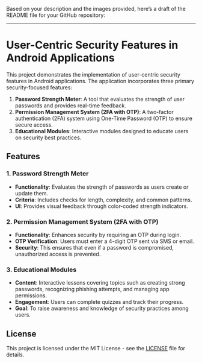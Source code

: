 Based on your description and the images provided, here’s a draft of the README file for your GitHub repository:

---

# User-Centric Security Features in Android Applications

This project demonstrates the implementation of user-centric security features in Android applications. The application incorporates three primary security-focused features:

1. **Password Strength Meter**: A tool that evaluates the strength of user passwords and provides real-time feedback.
2. **Permission Management System (2FA with OTP)**: A two-factor authentication (2FA) system using One-Time Password (OTP) to ensure secure access.
3. **Educational Modules**: Interactive modules designed to educate users on security best practices.

## Features

### 1. Password Strength Meter
- **Functionality**: Evaluates the strength of passwords as users create or update them.
- **Criteria**: Includes checks for length, complexity, and common patterns.
- **UI**: Provides visual feedback through color-coded strength indicators.

### 2. Permission Management System (2FA with OTP)
- **Functionality**: Enhances security by requiring an OTP during login.
- **OTP Verification**: Users must enter a 4-digit OTP sent via SMS or email.
- **Security**: This ensures that even if a password is compromised, unauthorized access is prevented.

### 3. Educational Modules
- **Content**: Interactive lessons covering topics such as creating strong passwords, recognizing phishing attempts, and managing app permissions.
- **Engagement**: Users can complete quizzes and track their progress.
- **Goal**: To raise awareness and knowledge of security practices among users.


## License

This project is licensed under the MIT License - see the [LICENSE](LICENSE) file for details.

